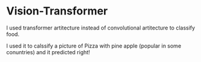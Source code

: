 # Vision-Transformer
I used transformer artitecture instead of convolutional artitecture to classify food.


I used it to calssify a picture of Pizza with pine apple (popular in some conuntries) and it predicted right!
